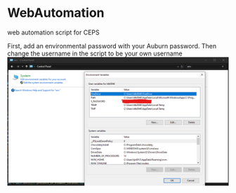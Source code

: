 # WebAutomation
web automation script for CEPS

First, add an environmental password with your Auburn password. Then change the username in the script to be your own username
<img src="https://github.com/LoganBolton/WebAutomation/blob/main/Screenshot%202024-07-15%20130346.png" style="display: block; margin: 0; padding: 0;">
